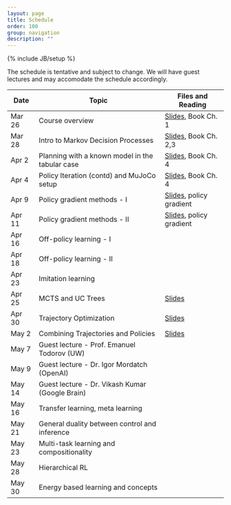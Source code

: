 ```yaml
---
layout: page
title: Schedule
order: 100
group: navigation
description: ""
---
```

{% include JB/setup %}

The schedule is tentative and subject to change. We will have guest lectures and may accomodate the schedule accordingly.

| Date                          | Topic                                           | Files and Reading                                       |
| ----------------------------- | ----------------------------------------------- | --------------------------------                        |
| Mar 26                        | Course overview                                 | [Slides](files/lecture1_intro.pdf), Book Ch. 1          |
| Mar 28                        | Intro to Markov Decision Processes              | [Slides](files/lecture2_mdp.pdf), Book Ch. 2,3          |
| Apr 2                         | Planning with a known model in the tabular case | [Slides](files/lecture3_policyiter.pdf), Book Ch. 4     |
| Apr 4                         | Policy Iteration (contd) and MuJoCo setup       | [Slides](files/lecture4_policyiter.pdf), Book Ch. 4     |
| Apr 9                         | Policy gradient methods - I                     | [Slides](files/lecture5_reinforce.pdf), policy gradient |
| Apr 11                        | Policy gradient methods - II                    | [Slides](files/lecture6_npg.pdf), policy gradient       |
| Apr 16                        | Off-policy learning - I                         |
| Apr 18                        | Off-policy learning - II                        |
| Apr 23                        | Imitation learning                              |
| Apr 25                        | MCTS and UC Trees                               | [Slides](files/MCTS.pdf)                                |
| Apr 30                        | Trajectory Optimization                         | [Slides](files/trajopt.pdf)                             |
| May 2                         | Combining Trajectories and Policies             | [Slides](files/gps.pdf)                                 |
| May 7                         | Guest lecture - Prof. Emanuel Todorov (UW)      |
| May 9                         | Guest lecture - Dr. Igor Mordatch (OpenAI)      |
| May 14                        | Guest lecture - Dr. Vikash Kumar (Google Brain) |
| May 16                        | Transfer learning, meta learning                |
| May 21                        | General duality between control and inference   |
| May 23                        | Multi-task learning and compositionality        |
| May 28                        | Hierarchical RL                                 |
| May 30                        | Energy based learning and concepts              |
